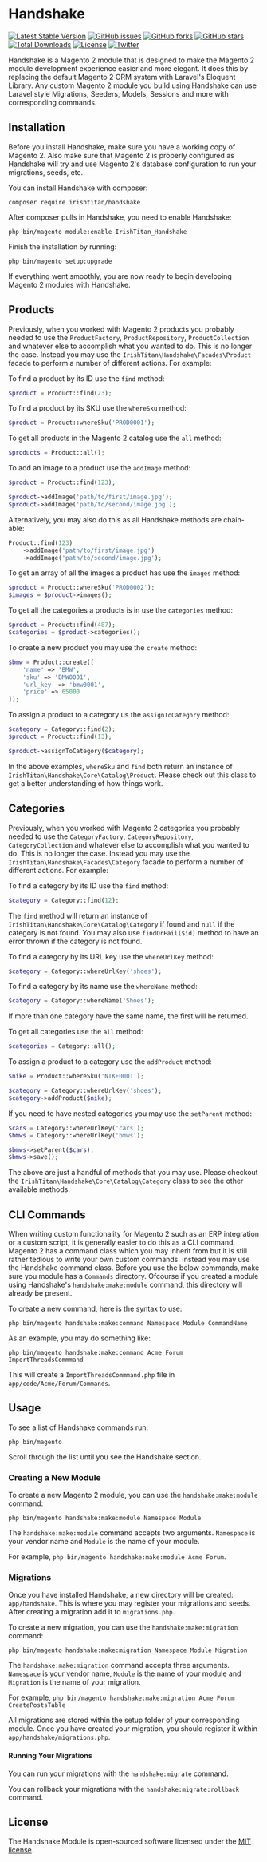 # Handshake

[![Latest Stable Version](https://poser.pugx.org/irishtitan/handshake/version)](https://packagist.org/packages/irishtitan/handshake) [![GitHub issues](https://img.shields.io/github/issues/denisrpriebe/Handshake.svg)](https://github.com/denisrpriebe/Handshake/issues) [![GitHub forks](https://img.shields.io/github/forks/denisrpriebe/Handshake.svg)](https://github.com/denisrpriebe/Handshake/network) [![GitHub stars](https://img.shields.io/github/stars/denisrpriebe/Handshake.svg)](https://github.com/denisrpriebe/Handshake/stargazers)  [![Total Downloads](https://poser.pugx.org/irishtitan/handshake/downloads)](https://packagist.org/packages/irishtitan/handshake) [![License](https://poser.pugx.org/irishtitan/handshake/license)](https://packagist.org/packages/irishtitan/handshake) [![Twitter](https://img.shields.io/twitter/url/https/github.com/denisrpriebe/Handshake.svg?style=social)](https://twitter.com/intent/tweet?text=Yo,%20checkout%20this%20Magento%202%20%20module%20called%20Handshake:&url=%5Bobject%20Object%5D)

Handshake is a Magento 2 module that is designed to make the Magento 2 module development experience easier and more elegant. It does this by replacing the default Magento 2 ORM system with Laravel's Eloquent Library. Any custom Magento 2 module you build using Handshake can use Laravel style Migrations, Seeders, Models, Sessions and more with corresponding commands.

## Installation

Before you install Handshake, make sure you have a working copy of Magento 2. Also make sure that Magento 2 is properly configured as Handshake will try and use Magento 2's database configuration to run your migrations, seeds, etc.

You can install Handshake with composer:

    composer require irishtitan/handshake
    
After composer pulls in Handshake, you need to enable Handshake:

    php bin/magento module:enable IrishTitan_Handshake
    
Finish the installation by running:

    php bin/magento setup:upgrade
    
If everything went smoothly, you are now ready to begin developing Magento 2 modules with Handshake.

## Products

Previously, when you worked with Magento 2 products you probably needed to use the `ProductFactory`, `ProductRepository`, `ProductCollection` and whatever else to accomplish what you wanted to do. This is no longer the case. Instead you may use the `IrishTitan\Handshake\Facades\Product` facade to perform a number of different actions. For example:

To find a product by its ID use the `find` method:
```php
$product = Product::find(23);
```
    
To find a product by its SKU use the `whereSku` method:
```php
$product = Product::whereSku('PROD0001');
```
    
To get all products in the Magento 2 catalog use the `all` method:
```php
$products = Product::all();
```
    
To add an image to a product use the `addImage` method:
```php
$product = Product::find(123);

$product->addImage('path/to/first/image.jpg');
$product->addImage('path/to/second/image.jpg');
```
    
Alternatively, you may also do this as all Handshake methods are chain-able:
```php
Product::find(123)
    ->addImage('path/to/first/image.jpg')
    ->addImage('path/to/second/image.jpg');
```
    
To get an array of all the images a product has use the `images` method:
```php
$product = Product::whereSku('PROD0002');
$images = $product->images();
```
    
To get all the categories a products is in use the `categories` method:
```php
$product = Product::find(487);
$categories = $product->categories();
```
    
To create a new product you may use the `create` method:
```php
$bmw = Product::create([
    'name' => 'BMW',
    'sku' => 'BMW0001',
    'url_key' => 'bmw0001',
    'price' => 65000
]);
```
    
To assign a product to a category us the `assignToCategory` method:
```php
$category = Category::find(2);
$product = Product::find(13);

$product->assignToCategory($category);
```
    
  
In the above examples, `whereSku` and `find` both return an instance of `IrishTitan\Handshake\Core\Catalog\Product`. Please check out this class to get a better understanding of how things work.

## Categories

Previously, when you worked with Magento 2 categories you probably needed to use the `CategoryFactory`, `CategoryRepository`, `CategoryCollection` and whatever else to accomplish what you wanted to do. This is no longer the case. Instead you may use the `IrishTitan\Handshake\Facades\Category` facade to perform a number of different actions. For example:

To find a category by its ID use the `find` method:
```php
$category = Category::find(12);
```
    
The `find` method will return an instance of `IrishTitan\Handshake\Core\Catalog\Category` if found and `null` if the category is not found. You may also use `findOrFail($id)` method to have an error thrown if the category is not found.

To find a category by its URL key use the `whereUrlKey` method:
```php
$category = Category::whereUrlKey('shoes');
```
    
To find a category by its name use the `whereName` method:
```php
$category = Category::whereName('Shoes');
```
If more than one category have the same name, the first will be returned.

To get all categories use the `all` method:
```php
$categories = Category::all();
```
    
To assign a product to a category use the `addProduct` method:
```php
$nike = Product::whereSku('NIKE0001');

$category = Category::whereUrlKey('shoes');
$category->addProduct($nike);
```

If you need to have nested categories you may use the `setParent` method:
```php
$cars = Category::whereUrlKey('cars');
$bmws = Category::whereUrlKey('bmws');

$bmws->setParent($cars);
$bmws->save();
```

The above are just a handful of methods that you may use. Please checkout the `IrishTitan\Handshake\Core\Catalog\Category` class to see the other available methods.

## CLI Commands

When writing custom functionality for Magento 2 such as an ERP integration or a custom script, it is generally easier to do this as a CLI command. Magento 2 has a command class which you may inherit from but it is still rather tedious to write your own custom commands. Instead you may use the Handshake command class. Before you use the below commands, make sure you module has a `Commands` directory. Ofcourse if you created a module using Handshake's `handshake:make:module` command, this directory will already be present.

To create a new command, here is the syntax to use:

    php bin/magento handshake:make:command Namespace Module CommandName
    
As an example, you may do something like:

    php bin/magento handshake:make:command Acme Forum ImportThreadsCommmand
    
This will create a `ImportThreadsCommmand.php` file in `app/code/Acme/Forum/Commands`.

## Usage

To see a list of Handshake commands run:

    php bin/magento
    
Scroll through the list until you see the Handshake section.

### Creating a New Module

To create a new Magento 2 module, you can use the `handshake:make:module` command:

    php bin/magento handshake:make:module Namespace Module
     
The `handshake:make:module` command accepts two arguments. `Namespace` is your vendor name and `Module` is the name of your module.

For example, `php bin/magento handshake:make:module Acme Forum`.

### Migrations

Once you have installed Handshake, a new directory will be created: `app/handshake`. This is where you may register your migrations and seeds. After creating a migration add it to `migrations.php`.
 
 To create a new migration, you can use the `handshake:make:migration` command:
 
    php bin/magento handshake:make:migration Namespace Module Migration
    
 The `handshake:make:migration` command accepts three arguments. `Namespace` is your vendor name, `Module` is the name of your module and `Migration` is the name of your migration.
 
 For example, `php bin/magento handshake:make:migration Acme Forum CreatePostsTable`
 
 All migrations are stored within the setup folder of your corresponding module.
 Once you have created your migration, you should register it within `app/handshake/migrations.php`.
 
 #### Running Your Migrations
 
 You can run your migrations with the `handshake:migrate` command.
 
 You can rollback your migrations with the `handshake:migrate:rollback` command.

## License

The Handshake Module is open-sourced software licensed under the [MIT license](http://opensource.org/licenses/MIT).

